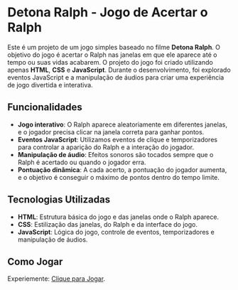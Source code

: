 # Detona Ralph - Jogo de Acertar o Ralph

Este é um projeto de um jogo simples baseado no filme **Detona Ralph**. O objetivo do jogo é acertar o Ralph nas janelas em que ele aparece até o tempo ou suas vidas acabarem. O projeto do jogo foi criado utilizando apenas **HTML**, **CSS** e **JavaScript**. Durante o desenvolvimento, foi explorado eventos JavaScript e a manipulação de áudios para criar uma experiência de jogo divertida e interativa.

## Funcionalidades

- **Jogo interativo**: O Ralph aparece aleatoriamente em diferentes janelas, e o jogador precisa clicar na janela correta para ganhar pontos.
- **Eventos JavaScript**: Utilizamos eventos de clique e temporizadores para controlar a aparição do Ralph e a interação do jogador.
- **Manipulação de áudio**: Efeitos sonoros são tocados sempre que o Ralph é acertado ou quando o jogador erra.
- **Pontuação dinâmica**: A cada acerto, a pontuação do jogador aumenta, e o objetivo é conseguir o máximo de pontos dentro do tempo limite.

## Tecnologias Utilizadas

- **HTML**: Estrutura básica do jogo e das janelas onde o Ralph aparece.
- **CSS**: Estilização das janelas, do Ralph e da interface do jogo.
- **JavaScript**: Lógica do jogo, controle de eventos, temporizadores e manipulação de áudios.

## Como Jogar

   
Experiemente: [Clique para Jogar](https://rsouza13.github.io/jogo-detona-ralph/).
